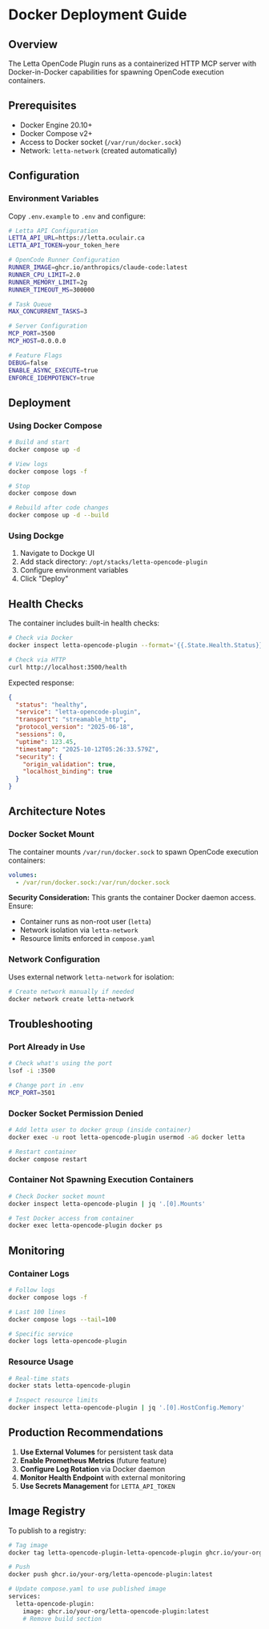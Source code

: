 # Docker Deployment Guide

## Overview

The Letta OpenCode Plugin runs as a containerized HTTP MCP server with Docker-in-Docker capabilities for spawning OpenCode execution containers.

## Prerequisites

- Docker Engine 20.10+
- Docker Compose v2+
- Access to Docker socket (`/var/run/docker.sock`)
- Network: `letta-network` (created automatically)

## Configuration

### Environment Variables

Copy `.env.example` to `.env` and configure:

```bash
# Letta API Configuration
LETTA_API_URL=https://letta.oculair.ca
LETTA_API_TOKEN=your_token_here

# OpenCode Runner Configuration
RUNNER_IMAGE=ghcr.io/anthropics/claude-code:latest
RUNNER_CPU_LIMIT=2.0
RUNNER_MEMORY_LIMIT=2g
RUNNER_TIMEOUT_MS=300000

# Task Queue
MAX_CONCURRENT_TASKS=3

# Server Configuration
MCP_PORT=3500
MCP_HOST=0.0.0.0

# Feature Flags
DEBUG=false
ENABLE_ASYNC_EXECUTE=true
ENFORCE_IDEMPOTENCY=true
```

## Deployment

### Using Docker Compose

```bash
# Build and start
docker compose up -d

# View logs
docker compose logs -f

# Stop
docker compose down

# Rebuild after code changes
docker compose up -d --build
```

### Using Dockge

1. Navigate to Dockge UI
2. Add stack directory: `/opt/stacks/letta-opencode-plugin`
3. Configure environment variables
4. Click "Deploy"

## Health Checks

The container includes built-in health checks:

```bash
# Check via Docker
docker inspect letta-opencode-plugin --format='{{.State.Health.Status}}'

# Check via HTTP
curl http://localhost:3500/health
```

Expected response:
```json
{
  "status": "healthy",
  "service": "letta-opencode-plugin",
  "transport": "streamable_http",
  "protocol_version": "2025-06-18",
  "sessions": 0,
  "uptime": 123.45,
  "timestamp": "2025-10-12T05:26:33.579Z",
  "security": {
    "origin_validation": true,
    "localhost_binding": true
  }
}
```

## Architecture Notes

### Docker Socket Mount

The container mounts `/var/run/docker.sock` to spawn OpenCode execution containers:

```yaml
volumes:
  - /var/run/docker.sock:/var/run/docker.sock
```

**Security Consideration:** This grants the container Docker daemon access. Ensure:
- Container runs as non-root user (`letta`)
- Network isolation via `letta-network`
- Resource limits enforced in `compose.yaml`

### Network Configuration

Uses external network `letta-network` for isolation:

```bash
# Create network manually if needed
docker network create letta-network
```

## Troubleshooting

### Port Already in Use

```bash
# Check what's using the port
lsof -i :3500

# Change port in .env
MCP_PORT=3501
```

### Docker Socket Permission Denied

```bash
# Add letta user to docker group (inside container)
docker exec -u root letta-opencode-plugin usermod -aG docker letta

# Restart container
docker compose restart
```

### Container Not Spawning Execution Containers

```bash
# Check Docker socket mount
docker inspect letta-opencode-plugin | jq '.[0].Mounts'

# Test Docker access from container
docker exec letta-opencode-plugin docker ps
```

## Monitoring

### Container Logs

```bash
# Follow logs
docker compose logs -f

# Last 100 lines
docker compose logs --tail=100

# Specific service
docker logs letta-opencode-plugin
```

### Resource Usage

```bash
# Real-time stats
docker stats letta-opencode-plugin

# Inspect resource limits
docker inspect letta-opencode-plugin | jq '.[0].HostConfig.Memory'
```

## Production Recommendations

1. **Use External Volumes** for persistent task data
2. **Enable Prometheus Metrics** (future feature)
3. **Configure Log Rotation** via Docker daemon
4. **Monitor Health Endpoint** with external monitoring
5. **Use Secrets Management** for `LETTA_API_TOKEN`

## Image Registry

To publish to a registry:

```bash
# Tag image
docker tag letta-opencode-plugin-letta-opencode-plugin ghcr.io/your-org/letta-opencode-plugin:latest

# Push
docker push ghcr.io/your-org/letta-opencode-plugin:latest

# Update compose.yaml to use published image
services:
  letta-opencode-plugin:
    image: ghcr.io/your-org/letta-opencode-plugin:latest
    # Remove build section
```
